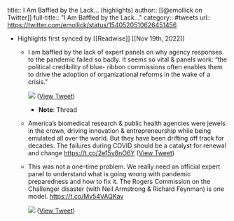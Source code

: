 title:: I Am Baffled by the Lack... (highlights)
author:: [[@emollick on Twitter]]
full-title:: "I Am Baffled by the Lack..."
category:: #tweets
url:: https://twitter.com/emollick/status/1540520510626451456

- Highlights first synced by [[Readwise]] [[Nov 19th, 2022]]
	- I am baffled by the lack of expert panels on why agency responses to the pandemic failed so badly. It seems so vital & panels work: “the political credibility of blue- ribbon commissions often enables them to drive the adoption of organizational reforms in the wake of a crisis.” 
	  
	  ![](https://pbs.twimg.com/media/FWEHPUEXEAAcW5D.jpg) ([View Tweet](https://twitter.com/emollick/status/1540520510626451456))
		- **Note**: Thread
	- America’s biomedical research & public health agencies were jewels in the crown, driving innovation & entrepreneurship while being emulated all over the world. But they have been drifting off track for decades. The failures during COVID should be a catalyst for renewal and change https://t.co/2e15v8nO6Y ([View Tweet](https://twitter.com/emollick/status/1540732280754147328))
	- This was not a one-time problem. We really need an official expert panel to understand what is going wrong with pandemic preparedness and how to fix it. The Rogers Commission on the Challenger disaster (with Neil Armstrong & Richard Feynman) is one model. https://t.co/Mv54VAQKav 
	  
	  ![](https://pbs.twimg.com/media/FXMS4JPXwAAZNmb.jpg) ([View Tweet](https://twitter.com/emollick/status/1545599857154482178))